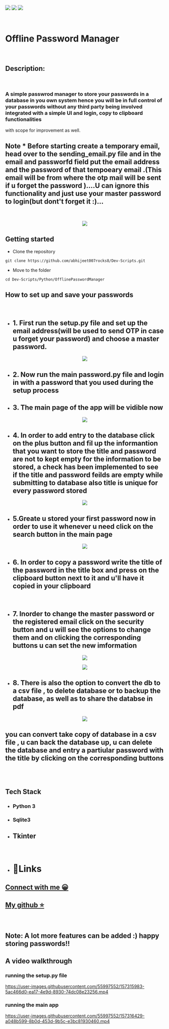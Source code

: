 ![](https://img.shields.io/badge/Programming_Language-Python-blue.svg)
![](https://img.shields.io/badge/Main_Tool_Used-Tkinter-gold.svg)
![](https://img.shields.io/badge/Python_Version-3.10-brown.svg)

<br>

# Offline Password Manager
<br>

## Description:
<br>

### A simple passwrod manager to store your passwords in a database in you own system hence you will be in full control of your passwords without any third party being involved integrated with a simple UI and login, copy to clipboard functionalities
with scope for improvement as well.

## Note * Before starting create a temporary email, head over to the sending_email.py file and in the email and passworfd field put the email address and the password of that tempoeary email .(This email will be from where the otp mail will be sent if u forget the password )....U can ignore this functionality and just use your master password to login(but dont't forget it :)...
<br>
<p align="center">
<img src="./Images/mainwin.png">
</p>

## Getting started

- Clone the repository
```
git clone https://github.com/abhijeet007rocks8/Dev-Scripts.git
```
- Move to the folder
```
cd Dev-Scripts/Python/OfflinePasswordManager
```

## How to set up and save your passwords

<br>

* ## 1. First run the setup.py file and set up the email address(will be used to send OTP in case u forget your password) and choose a master password.

<p align="center">
<img src="./Images/setupwin.png">
</p>

* ## 2. Now run the main password.py file and login in with a password that you used during the setup process

* ## 3. The main page of the app will be vidible now

<p align="center">
<img src="./Images/mainpg.png">
</p>

* ## 4. In order to add entry to the database click on the plus button and fil up the informantion that you want to store the title and password are not to kept empty for the information to be stored, a check has been implemented to see if the title and password feilds are empty while submitting to database also title is unique for every password stored

<p align="center">
<img src="./Images/addpass.png">
</p>

* ## 5.Greate u stored your first password now in order to use it whenever u need click on the search button in the main page

<p align="center">
<img src="./Images/searchpg.png">
</p>

* ## 6. In order to copy a password write the title of the password in the title box and press on the clipboard button next to it and u'll have it copied in your clipboard
 <br>

* ## 7. Inorder to change the master password or the registered email click on the security button and u will see the options to change them and on clicking the corresponding buttons u can set the new imformation

<p align="center">
<img src="./Images/securitypg.png">
</p>

<p align="center">
<img src="./Images/changinginfo.png">
</p>

* ## 8. There is also the option to convert the db to a csv file , to delete database or to backup the database, as well as to share the databse in pdf

<p align="center">
<img src="./Images/dbpg.png">
</p>

## you can convert take copy of database in a csv file , u can back the database up, u can delete the database and entry a partiular password with the title by clicking on the corresponding buttons
<br>
<br>

## Tech Stack 
* ### Python 3
* ### Sqlite3
* ## Tkinter


<br>

* # 🙂Links

## [Connect with me 😀](https://www.linkedin.com/in/debayan-pradhan-b138641b4/)
## [My github ⭐](https://github.com/Phoenix-031)

<br>

## Note: A lot more features can be added :) happy storing passwords!!

## A video walkthrough

### running the setup.py file

https://user-images.githubusercontent.com/55997552/157315983-5ac466d0-ea17-4e9d-8930-74dc08e23256.mp4

### running the main app

https://user-images.githubusercontent.com/55997552/157316429-a048b599-8b0d-453d-9b5c-e3bc81930460.mp4




